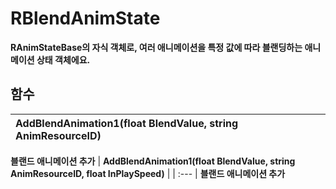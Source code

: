 # **RBlendAnimState**

 **RAnimStateBase의 자식 객체로, 여러 애니메이션을 특정 값에 따라 블랜딩하는 애니메이션 상태 객체에요.** 
## **함수**

| **AddBlendAnimation1(float BlendValue, string AnimResourceID)** |
| :--- |
 **블랜드 애니메이션 추가** 
| **AddBlendAnimation1(float BlendValue, string AnimResourceID, float InPlaySpeed)** |
| :--- |
 **블랜드 애니메이션 추가** 
